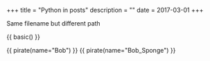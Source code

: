 +++
title = "Python in posts"
description = ""
date = 2017-03-01
+++

Same filename but different path

{{ basic() }}

{{ pirate(name="Bob") }}
{{ pirate(name="Bob_Sponge") }}


